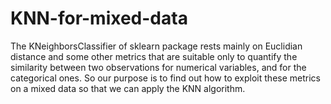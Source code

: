 # KNN-for-mixed-data
The KNeighborsClassifier of sklearn package rests mainly on Euclidian distance and some other metrics that are suitable only to quantify the similarity between two observations for numerical variables, and for the categorical ones. So our purpose is to find out how to exploit these metrics on a mixed data so that we can apply the KNN algorithm.
